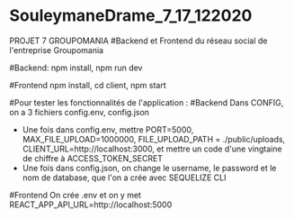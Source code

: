 # SouleymaneDrame_7_17_122020
PROJET 7 GROUPOMANIA
#Backend et Frontend du réseau social de l'entreprise Groupomania

#Backend:
npm install,
npm run dev

#Frontend
npm install,
cd client,
npm start


#Pour tester les fonctionnalités de l'application :
#Backend
Dans CONFIG, on a 3 fichiers config.env, config.json
- Une fois dans config.env, mettre PORT=5000, MAX_FILE_UPLOAD=1000000, FILE_UPLOAD_PATH = ./public/uploads, CLIENT_URL=http://localhost:3000, et mettre un code d'une vingtaine de chiffre à ACCESS_TOKEN_SECRET
- Une fois dans config.json, on change le username, le password et le nom de database, que l'on a crée avec SEQUELIZE CLI

#Frontend
On crée .env et on y met REACT_APP_API_URL=http://localhost:5000

